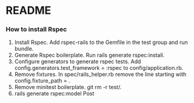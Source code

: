 # README

### How to install Rspec
1. Install Rspec. Add rspec-rails to the Gemfile in the test group and run bundle.
2. Generate Rspec boilerplate. Run rails generate rspec:install.
3. Configure generators to generate rspec tests. Add config.generators.test_framework = :rspec to config/application.rb.
4. Remove fixtures. In spec/rails_helper.rb remove the line starting with config.fixture_path = .
5. Remove minitest boilerplate. git rm -r test/.
6. rails generate rspec:model Post
